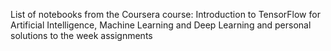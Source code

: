 List of notebooks from the Coursera course: Introduction to TensorFlow for Artificial Intelligence, Machine Learning and Deep Learning and personal solutions to the week assignments
